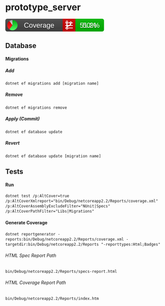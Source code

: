 # prototype_server

![Coverage](./Docs/badges/badge_combined.svg)

## Database

#### Migrations

##### Add

```shell
dotnet ef migrations add [migration name]
```

##### Remove

```shell
dotnet ef migrations remove
```

##### Apply (Commit)

```shell
dotnet ef database update
```

##### Revert

```shell
dotnet ef database update [migration name]
```

## Tests

#### Run

```shell
dotnet test /p:AltCover=true /p:AltCoverXmlreport="bin/Debug/netcoreapp2.2/Reports/coverage.xml" /p:AltCoverAssemblyExcludeFilter="NUnit|Specs" /p:AltCoverPathFilter="Libs|Migrations"
```


#### Generate Coverage

```shell
dotnet reportgenerator -reports:bin/Debug/netcoreapp2.2/Reports/coverage.xml -targetdir:bin/Debug/netcoreapp2.2/Reports "-reporttypes:Html;Badges"
```


###### HTML Spec Report Path

```xpath
bin/Debug/netcoreapp2.2/Reports/specs-report.html
```


###### HTML Coverage Report Path

```xpath
bin/Debug/netcoreapp2.2/Reports/index.htm
```